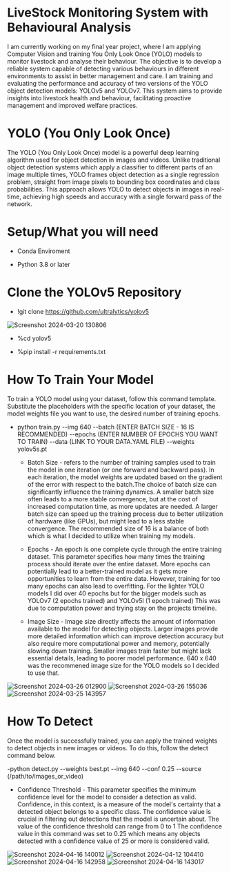# LiveStock Monitoring System with Behavioural Analysis

I am currently working on my final year project, where I am applying Computer Vision and training You Only Look Once (YOLO) models to monitor livestock and analyse their behaviour. The objective is to develop a reliable system capable of detecting various behaviours in different environments to assist in better management and care. I am training and evaluating the performance and accuracy of two versions of the YOLO object detection models: YOLOv5 and YOLOv7. This system aims to provide insights into livestock health and behaviour, facilitating proactive management and improved welfare practices.

# YOLO (You Only Look Once)
The YOLO (You Only Look Once) model is a powerful deep learning algorithm used for object detection in images and videos. Unlike traditional object detection systems which apply a classifier to different parts of an image multiple times, YOLO frames object detection as a single regression problem, straight from image pixels to bounding box coordinates and class probabilities. This approach allows YOLO to detect objects in images in real-time, achieving high speeds and accuracy with a single forward pass of the network.

# Setup/What you will need
- Conda Enviroment

- Python 3.8 or later

# Clone the YOLOv5 Repository

- !git clone https://github.com/ultralytics/yolov5

![Screenshot 2024-03-20 130806](https://github.com/MarkConnolly1/Livestock-Monitoring/assets/121117520/f7ec5eef-2219-4ece-a2e4-ac917fdb0ce5)

- %cd yolov5
  
- %pip install -r requirements.txt
  
# How To Train Your Model

To train a YOLO model using your dataset, follow this command template. Substitute the placeholders with the specific location of your dataset, the model weights file you want to use, the desired number of training epochs.

- python train.py --img 640 --batch (ENTER BATCH SIZE - 16 IS RECOMMENDED) --epochs (ENTER NUMBER OF EPOCHS YOU WANT TO TRAIN) --data (LINK TO YOUR DATA.YAML FILE) --weights yolov5s.pt

  - Batch Size - refers to the number of training samples used to train the model in one iteration (or one forward and backward pass). In each iteration, the model weights are updated based on the gradient of the error with respect to the batch.The choice of batch size can significantly influence the training dynamics. A smaller batch size often leads to a more stable convergence, but at the cost of increased computation time, as more updates are needed. A larger batch size can speed up the training process due to better utilization of hardware (like GPUs), but might lead to a less stable convergence. The recommended size of 16 is a balance of both which is what I decided to utilize when training my models.
    
  - Epochs - An epoch is one complete cycle through the entire training dataset. This parameter specifies how many times the training process should iterate over the entire dataset. More epochs can potentially lead to a better-trained model as it gets more opportunities to learn from the entire data. However, training for too many epochs can also lead to overfitting. For the lighter YOLO models I did over 40 epochs but for the bigger models such as YOLOv7 (2 epochs trained) and YOLOv5l (1 epoch trained) This was due to computation power and trying stay on the projects timeline.
 
  -  Image Size -  Image size directly affects the amount of information available to the model for detecting objects. Larger images provide more detailed information which can improve detection accuracy but also require more computational power and memory, potentially slowing down training. Smaller images train faster but might lack essential details, leading to poorer model performance. 640 x 640 was the recommened image size for the YOLO models so I decided to use that.

  
![Screenshot 2024-03-26 012900](https://github.com/MarkConnolly1/Livestock-Monitoring/assets/121117520/8b07f791-789e-4e75-b53f-220ea33a605d)
![Screenshot 2024-03-26 155036](https://github.com/MarkConnolly1/Livestock-Monitoring/assets/121117520/c21814eb-e7fd-47eb-a5ad-511a5aca99ea)
![Screenshot 2024-03-25 143957](https://github.com/MarkConnolly1/Livestock-Monitoring/assets/121117520/2f9ab945-13ba-4877-97ac-bc95f8eaa0cd)


# How To Detect
Once the model is successfully trained, you can apply the trained weights to detect objects in new images or videos. To do this, follow the detect command below.

-python detect.py --weights best.pt --img 640 --conf 0.25 --source (/path/to/images_or_video)

  - Confidence Threshold - This parameter specifies the minimum confidence level for the model to consider a detection as valid. Confidence, in this context, is a measure of the model's certainty that a detected object belongs to a specific class. The confidence value is crucial in filtering out detections that the model is uncertain about. The value of the confidence threshold can range from 0 to 1 The confidence value in this command was set to 0.25  which means any objects detected with a confidence value of 25 or more is considered valid.

![Screenshot 2024-04-16 140012](https://github.com/MarkConnolly1/Livestock-Monitoring/assets/121117520/6211afe9-7333-458c-8ff4-85af7a7023c0)
![Screenshot 2024-04-12 104410](https://github.com/MarkConnolly1/Livestock-Monitoring/assets/121117520/0f169071-4416-44a6-9ab0-c43478faee32)
![Screenshot 2024-04-16 142958](https://github.com/MarkConnolly1/Livestock-Monitoring/assets/121117520/cab8721e-53c1-4b0d-a08e-e003a65beec6)
![Screenshot 2024-04-16 143017](https://github.com/MarkConnolly1/Livestock-Monitoring/assets/121117520/2c61d4c5-e1b1-499e-9459-b875d96b29be)


